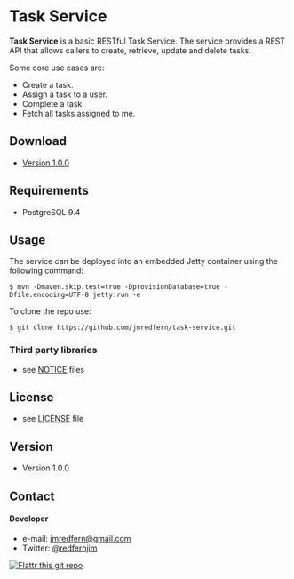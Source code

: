 Task Service
======
**Task Service** is a basic RESTful Task Service. The service provides a REST API that allows callers to create, retrieve, update and delete tasks.

Some core use cases are:
* Create a task.
* Assign a task to a user.
* Complete a task.
* Fetch all tasks assigned to me.

## Download
* [Version 1.0.0](https://github.com/jmredfern/task-service/archive/master.zip)

## Requirements
* PostgreSQL 9.4

## Usage
The service can be deployed into an embedded Jetty container using the following command:

```$ mvn -Dmaven.skip.test=true -DprovisionDatabase=true -Dfile.encoding=UTF-8 jetty:run -e```

To clone the repo use:

```$ git clone https://github.com/jmredfern/task-service.git```

### Third party libraries
* see [NOTICE](https://github.com/jmredfern/task-service/blob/master/NOTICE.md) files

## License
* see [LICENSE](https://github.com/jmredfern/task-service/blob/master/LICENSE.md) file

## Version
* Version 1.0.0

## Contact
#### Developer
* e-mail: jmredfern@gmail.com
* Twitter: [@redfernjim](https://twitter.com/redfernjim "redfernjim on twitter")

[![Flattr this git repo](http://api.flattr.com/button/flattr-badge-large.png)](https://flattr.com/submit/auto?user_id=username&url=https://github.com/username/sw-name&title=sw-name&language=&tags=github&category=software) 



